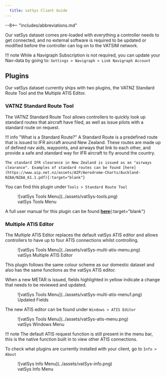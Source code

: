 ```yaml
---
  title: vatSys Client Guide
---
```


--8<-- "includes/abbreviations.md"

Our vatSys dataset comes pre-loaded with everything a controller needs to get connected, and no external software is required to be updated or modified before the controller can log on to the VATSIM network.

!!! note
    While a Navigraph Subscription is not required, you can update your Nav-data by going to: `Settings > Navigraph > Link Navigraph Account`

## Plugins

Our vatSys dataset currently ships with two plugins, the VATNZ Standard Route Tool and the Multiple ATIS Editor.

### VATNZ Standard Route Tool

The VATNZ Standard Route Tool allows controllers to quickly look up standard routes that aircraft have filed, as well as issue pilots with a standard route on request.

!!! info "What is a Standard Route?"
    A Standard Route is a predefined route that is issued to IFR aircraft around New Zealand. These routes are made up of defined nav aids, waypoints, and airways that link to each other, and provide a safe and standard way for IFR aircraft to fly around the country.

    The standard IFR clearance in New Zealand is issued as an "airways clearance". Examples of standard routes can be found [here](https://www.aip.net.nz/assets/AIP/Aerodrome-Charts/Auckland-NZAA/NZAA_61.1.pdf){:target="blank"}

You can find this plugin under `Tools > Standard Route Tool`

<figure markdown>
  ![vatSys Tools Menu](../assets/vatSys-tools.png) 
  <figcaption>vatSys Tools Menu</figcaption>
</figure>

A full user manual for this plugin can be found [**here**](https://www.vatnz.net/vatnz/resources/standard-route-tool/){:target="blank"}

### Multiple ATIS Editor

The Multiple ATIS Editor replaces the default vatSys ATIS editor and allows controllers to have up to four ATIS connections whilst controlling.

<figure markdown>
  ![vatSys Tools Menu](../assets/vatSys-multi-atis-menu.png) 
  <figcaption>vatSys Multiple ATIS Editor</figcaption>
</figure>

This plugin follows the same colour scheme as our domestic dataset and also has the same functions as the vatSys ATIS editor.

When a new METAR is issued, fields highlighted in yellow indicate a change that needs to be reviewed and updated.

<figure markdown>
  ![vatSys Tools Menu](../assets/vatSys-multi-atis-menu1.png) 
  <figcaption>Updated Fields</figcaption>
</figure>

The new ATIS editor can be found under `Windows > ATIS Editor`

<figure markdown>
  ![vatSys Tools Menu](../assets/vatSys-atis-menu.png) 
  <figcaption>vatSys Windows Menu</figcaption>
</figure>

!!! note
    The default ATIS request function is still present in the menu bar, this is the native function built in to view other ATIS connections.

To check what plugins are currently installed with your client, go to `Info > About` 

<figure markdown>
  ![vatSys Info Menu](../assets/vatSys-info.png) 
  <figcaption>vatSys Info Menu</figcaption>
</figure>


